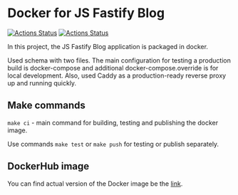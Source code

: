 # Docker for JS Fastify Blog

[![Actions Status](https://github.com/renata-nerenata/devops-for-programmers-project-lvl1/workflows/push/badge.svg)](https://github.com/renata-nerenata/devops-for-programmers-project-lvl1/actions)
[![Actions Status](https://github.com/renata-nerenata/devops-for-programmers-project-lvl1/workflows/hexlet-check/badge.svg)](https://github.com/renata-nerenata/devops-for-programmers-project-lvl1/actions)

In this project, the JS Fastify Blog application is packaged in docker. 

Used schema with two files. The main configuration for testing a production build is docker-compose and additional docker-compose.override is for local development. Also, used Caddy as a production-ready reverse proxy up and running quickly.


## Make commands

`make ci` - main command for building, testing and publishing the docker image.

Use commands `make test` or `make push` for testing or publish separately.

## DockerHub image

You can find actual version of the Docker image be the [link]((https://hub.docker.com/repository/docker/renatanerenata/devops-for-programmers-project-lvl1)).
